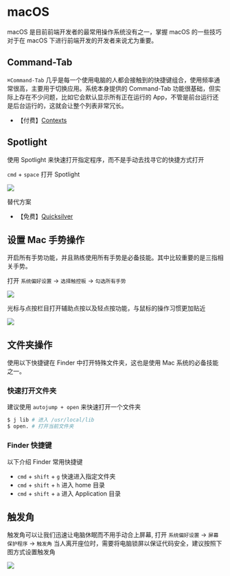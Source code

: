 # macOS

macOS 是目前前端开发者的最常用操作系统没有之一，掌握 macOS 的一些技巧对于在 macOS 下进行前端开发的开发者来说尤为重要。

## Command-Tab

`⌘Command-Tab` 几乎是每一个使用电脑的人都会接触到的快捷键组合，使用频率通常很高，主要用于切换应用。系统本身提供的 Command-Tab 功能很基础，但实际上存在不少问题，比如它会默认显示所有正在运行的 App，不管是前台运行还是后台运行的，这就会让整个列表非常冗长。

- 【付费】[Contexts](https://contexts.co/)

## Spotlight

使用 Spotlight 来快速打开指定程序，而不是手动去找寻它的快捷方式打开

`cmd` + `space` 打开 Spotlight

![](https://gw.alicdn.com/tfs/TB1g4MFapY7gK0jSZKzXXaikpXa-1362-858.jpg)

替代方案

- 【免费】[Quicksilver](https://qsapp.com/)

## 设置 Mac 手势操作

开启所有手势功能，并且熟练使用所有手势是必备技能。其中比较重要的是三指相关手势。

打开 `系统偏好设置` -> `选择触控板` -> `勾选所有手势`

![](https://img.alicdn.com/tfs/TB18wuWXHj1gK0jSZFuXXcrHpXa-668-515.jpg)

光标与点按栏目打开辅助点按以及轻点按功能，与鼠标的操作习惯更加贴近

![](https://i.ibb.co/gtvxsFv/20190710222054.jpg)

## 文件夹操作

使用以下快捷键在 Finder 中打开特殊文件夹，这也是使用 Mac 系统的必备技能之一。

### 快速打开文件夹

建议使用 `autojump + open` 来快速打开一个文件夹

```bash
$ j lib # 进入 /usr/local/lib
$ open. # 打开当前文件夹
```

### Finder 快捷键

以下介绍 Finder 常用快捷键

- `cmd` + `shift` + `g` 快速进入指定文件夹
- `cmd` + `shift` + `h` 进入 home 目录
- `cmd` + `shift` + `a` 进入 Application 目录

## 触发角

触发角可以让我们迅速让电脑休眠而不用手动合上屏幕, 打开 `系统偏好设置` -> `屏幕保护程序` -> `触发角` 当人离开座位时，需要将电脑锁屏以保证代码安全，建议按照下图方式设置触发角

![](https://img.alicdn.com/tfs/TB1AqoeXUH1gK0jSZSyXXXtlpXa-1224-398.png)
